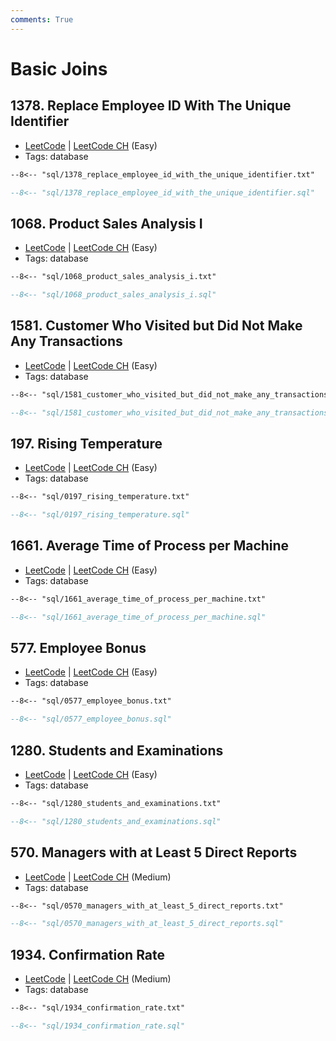 ```yaml
---
comments: True
---
```


# Basic Joins

## 1378. Replace Employee ID With The Unique Identifier

-   [LeetCode](https://leetcode.com/problems/replace-employee-id-with-the-unique-identifier/) | [LeetCode CH](https://leetcode.cn/problems/replace-employee-id-with-the-unique-identifier/) (Easy)
-   Tags: database

```txt
--8<-- "sql/1378_replace_employee_id_with_the_unique_identifier.txt"
```
```sql
--8<-- "sql/1378_replace_employee_id_with_the_unique_identifier.sql"
```


## 1068. Product Sales Analysis I

-   [LeetCode](https://leetcode.com/problems/product-sales-analysis-i/) | [LeetCode CH](https://leetcode.cn/problems/product-sales-analysis-i/) (Easy)
-   Tags: database

```txt
--8<-- "sql/1068_product_sales_analysis_i.txt"
```
```sql
--8<-- "sql/1068_product_sales_analysis_i.sql"
```


## 1581. Customer Who Visited but Did Not Make Any Transactions

-   [LeetCode](https://leetcode.com/problems/customer-who-visited-but-did-not-make-any-transactions/) | [LeetCode CH](https://leetcode.cn/problems/customer-who-visited-but-did-not-make-any-transactions/) (Easy)
-   Tags: database

```txt
--8<-- "sql/1581_customer_who_visited_but_did_not_make_any_transactions.txt"
```
```sql
--8<-- "sql/1581_customer_who_visited_but_did_not_make_any_transactions.sql"
```


## 197. Rising Temperature

-   [LeetCode](https://leetcode.com/problems/rising-temperature/) | [LeetCode CH](https://leetcode.cn/problems/rising-temperature/) (Easy)
-   Tags: database

```txt
--8<-- "sql/0197_rising_temperature.txt"
```
```sql
--8<-- "sql/0197_rising_temperature.sql"
```


## 1661. Average Time of Process per Machine

-   [LeetCode](https://leetcode.com/problems/average-time-of-process-per-machine/) | [LeetCode CH](https://leetcode.cn/problems/average-time-of-process-per-machine/) (Easy)
-   Tags: database

```txt
--8<-- "sql/1661_average_time_of_process_per_machine.txt"
```
```sql
--8<-- "sql/1661_average_time_of_process_per_machine.sql"
```


## 577. Employee Bonus

-   [LeetCode](https://leetcode.com/problems/employee-bonus/) | [LeetCode CH](https://leetcode.cn/problems/employee-bonus/) (Easy)
-   Tags: database

```txt
--8<-- "sql/0577_employee_bonus.txt"
```
```sql
--8<-- "sql/0577_employee_bonus.sql"
```


## 1280. Students and Examinations

-   [LeetCode](https://leetcode.com/problems/students-and-examinations/) | [LeetCode CH](https://leetcode.cn/problems/students-and-examinations/) (Easy)
-   Tags: database

```txt
--8<-- "sql/1280_students_and_examinations.txt"
```
```sql
--8<-- "sql/1280_students_and_examinations.sql"
```


## 570. Managers with at Least 5 Direct Reports

-   [LeetCode](https://leetcode.com/problems/managers-with-at-least-5-direct-reports/) | [LeetCode CH](https://leetcode.cn/problems/managers-with-at-least-5-direct-reports/) (Medium)
-   Tags: database

```txt
--8<-- "sql/0570_managers_with_at_least_5_direct_reports.txt"
```
```sql
--8<-- "sql/0570_managers_with_at_least_5_direct_reports.sql"
```


## 1934. Confirmation Rate

-   [LeetCode](https://leetcode.com/problems/confirmation-rate/) | [LeetCode CH](https://leetcode.cn/problems/confirmation-rate/) (Medium)
-   Tags: database

```txt
--8<-- "sql/1934_confirmation_rate.txt"
```
```sql
--8<-- "sql/1934_confirmation_rate.sql"
```
